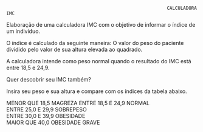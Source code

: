                                                               CALCULADORA IMC 


Elaboração de uma calculadora IMC com o objetivo de informar o índice de um individuo.

O índice é calculado da seguinte maneira:  O valor do peso do paciente dividido pelo valor de sua altura elevada ao quadrado. 

A calculadora intende como peso normal quando o resultado do IMC está entre 18,5 e 24,9. 

Quer descobrir seu IMC também?

Insira seu peso e sua altura  e compare com os índices da tabela abaixo.


MENOR QUE 18,5	MAGREZA	
ENTRE 18,5 E 24,9	NORMAL	
ENTRE 25,0 E 29,9	SOBREPESO	
ENTRE 30,0 E 39,9	OBESIDADE	
MAIOR QUE 40,0	OBESIDADE GRAVE
